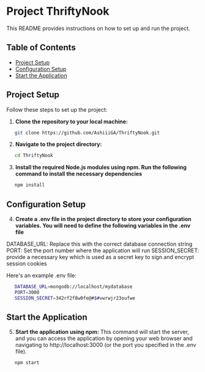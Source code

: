 # Project ThriftyNook

This README provides instructions on how to set up and run the project.

## Table of Contents

- [Project Setup](#project-setup)
- [Configuration Setup](#configuration-setup)
- [Start the Application](#start-the-application)

## Project Setup

Follow these steps to set up the project:

1. **Clone the repository to your local machine:**
```sh
   git clone https://github.com/AshiiiGA/ThriftyNook.git
```
2. **Navigate to the project directory:**
```sh
   cd ThriftyNook
   ```

3. **Install the required Node.js modules using npm. Run the following command to install the necessary dependencies**
```sh
   npm install
   ```

## Configuration Setup

4. **Create a .env file in the project directory to store your configuration variables. You will need to define the following variables in the .env file**

DATABASE_URL: Replace this with the correct database connection string
PORT: Set the port number where the application will run
SESSION_SECRET: provide a necessary key which is used as a secret key to sign and encrypt session cookies

Here's an example .env file:
```sh
   DATABASE_URL=mongodb://localhost/mydatabase
   PORT=3000
   SESSION_SECRET=342rf2f8w0fe@#$#vwrwjr23oufwe

```

## Start the Application

5. **Start the application using npm:**
This command will start the server, and you can access the application by opening your web browser and navigating to http://localhost:3000 (or the port you specified in the .env file).
```sh
   npm start
```

